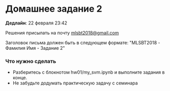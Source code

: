 # Домашнее задание 2

**Дедлайн**: 22 февраля 23:42

Решения присылать на почту mlsbt2018@gmail.com

Заголовок письма должен быть в следующем формате: "MLSBT2018 - Фамилия Имя - Задание 2"

### Что нужно сделать

- Разберитесь с блокнотом hw01/my_svm.ipynb и выполните задания в конце.
- Не забудьте додумать практическую задачу с семинара
